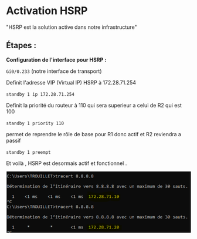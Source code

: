 # Activation HSRP 


"HSRP est la solution active dans notre infrastructure"

## Étapes :

**Configuration de l'interface pour HSRP :**

`Gi0/0.233` (notre interface de transport)


Definit l'adresse VIP (Virtual IP) HSRP à 172.28.71.254 


`standby 1 ip 172.28.71.254` 




Definit la priorité du routeur à 110 qui sera superieur a celui de R2 qui est 100


`standby 1 priority 110` 

permet de reprendre le rôle de base pour R1 donc actif et R2 reviendra a passif


`standby 1 preempt` 

Et voilà , HSRP est desormais actif et fonctionnel .

![image de HSRP qui fonctionne](./img/hsrp.PNG)
